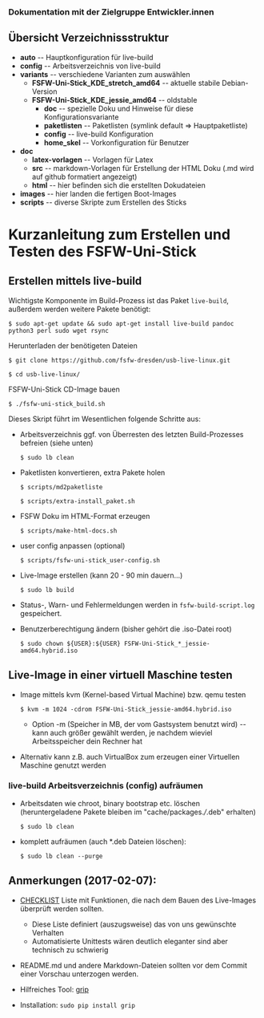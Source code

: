 ### Dokumentation mit der Zielgruppe Entwickler.innen

## Übersicht Verzeichnissstruktur

* __auto__    -- Hauptkonfiguration für live-build
* __config__    -- Arbeitsverzeichnis von live-build
* __variants__    -- verschiedene Varianten zum auswählen
   - __FSFW-Uni-Stick_KDE_stretch_amd64__ -- aktuelle stabile Debian-Version
   - __FSFW-Uni-Stick_KDE_jessie_amd64__ -- oldstable
      - __doc__ -- spezielle Doku und Hinweise für diese Konfigurationsvariante
      - __paketlisten__ -- Paketlisten (symlink default => Hauptpaketliste) 
      - __config__ -- live-build Konfiguration
      - __home_skel__ -- Vorkonfiguration für Benutzer
* __doc__
   - __latex-vorlagen__ --	Vorlagen für Latex
   - __src__ -- markdown-Vorlagen für Erstellung der HTML Doku (.md wird auf github formatiert angezeigt)
   - __html__	--	hier befinden sich die erstellten Dokudateien
* __images__ --	hier landen die fertigen Boot-Images
* __scripts__ --	diverse Skripte zum Erstellen des Sticks

# Kurzanleitung zum Erstellen und Testen des FSFW-Uni-Stick

## Erstellen mittels live-build

Wichtigste Komponente im Build-Prozess ist das Paket `live-build`, außerdem werden weitere Pakete benötigt:

    $ sudo apt-get update && sudo apt-get install live-build pandoc python3 perl sudo wget rsync

Herunterladen der benötigeten Dateien

  ` $ git clone https://github.com/fsfw-dresden/usb-live-linux.git `

  ` $ cd usb-live-linux/ `

FSFW-Uni-Stick CD-Image bauen

  ` $ ./fsfw-uni-stick_build.sh `

Dieses Skript führt im Wesentlichen folgende Schritte aus:

* Arbeitsverzeichnis ggf. von Überresten des letzten Build-Prozesses befreien (siehe unten)

    ` $ sudo lb clean `

* Paketlisten konvertieren, extra Pakete holen

  ` $ scripts/md2paketliste `

  ` $ scripts/extra-install_paket.sh	`

* FSFW Doku im HTML-Format erzeugen

  ` $ scripts/make-html-docs.sh `

* user config anpassen (optional)

  ` $ scripts/fsfw-uni-stick_user-config.sh `

* Live-Image erstellen (kann 20 - 90 min dauern...)

  ` $ sudo lb build `
  
 * Status-, Warn- und Fehlermeldungen werden in `fsfw-build-script.log` gespeichert.
  
* Benutzerberechtigung ändern (bisher gehört die .iso-Datei root)

  ` $ sudo chown ${USER}:${USER} FSFW-Uni-Stick_*_jessie-amd64.hybrid.iso ` 

## Live-Image in einer virtuell Maschine testen

* Image mittels kvm (Kernel-based Virtual Machine) bzw. qemu testen

  ` $ kvm -m 1024 -cdrom FSFW-Uni-Stick_jessie-amd64.hybrid.iso `

  * Option -m (Speicher in MB, der vom Gastsystem benutzt wird) -- kann auch größer gewählt werden, je nachdem wieviel Arbeitsspeicher dein Rechner hat
  
* Alternativ kann z.B. auch VirtualBox zum erzeugen einer Virtuellen Maschine genutzt werden


### live-build Arbeitsverzeichnis (config) aufräumen 

* Arbeitsdaten wie chroot, binary bootstrap etc. löschen (heruntergeladene Pakete bleiben im "cache/packages.*/*.deb" erhalten)

  ` $ sudo lb clean `

* komplett aufräumen (auch *.deb Dateien löschen):

  ` $ sudo lb clean --purge `

## Anmerkungen (2017-02-07):
* [CHECKLIST](CHECKLIST.md) Liste mit Funktionen, die nach dem Bauen des Live-Images überprüft werden sollten.
  * Diese Liste definiert (auszugsweise) das von uns gewünschte Verhalten
  * Automatisierte Unittests wären deutlich eleganter sind aber technisch zu schwierig

* README.md und andere Markdown-Dateien sollten vor dem Commit einer Vorschau unterzogen werden.
 * Hilfreiches Tool: [grip](https://github.com/joeyespo/grip)
 * Installation: `sudo pip install grip`

